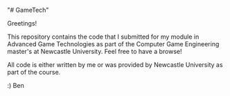 "# GameTech" 

Greetings!

This repository contains the code that I submitted for my module in Advanced Game Technologies as part of the Computer Game Engineering master's at Newcastle University.
Feel free to have a browse!


All code is either written by me or was provided by Newcastle University as part of the course.

:) Ben
